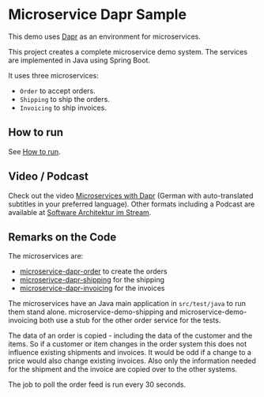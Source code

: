 Microservice Dapr Sample
=====================


This demo uses [Dapr](https://dapr.io/) as an environment for
microservices.

This project creates a complete microservice demo system. The services
are implemented in Java using Spring Boot.


It uses three microservices:
- `Order` to accept orders.
- `Shipping` to ship the orders.
- `Invoicing` to ship invoices.

How to run
---------

See [How to run](HOW-TO-RUN.md).

Video / Podcast
--------

Check out the video [Microservices with Dapr](https://www.youtube.com/watch?v=VPkJAG0Zwow) (German with auto-translated subtitles in your preferred language).
Other formats including a Podcast are available at [Software
Architektur im
Stream](https://software-architektur.tv/2023/11/24/folge189.html).


Remarks on the Code
-------------------

The microservices are: 
- [microservice-dapr-order](microservice-dapr-demo/microservice-dapr-order) to create the orders
- [microserivce-dapr-shipping](microservice-dapr-demo/microservice-dapr-shipping) for the shipping
- [microservice-dapr-invoicing](microservice-dapr-demo/microservice-dapr-invoicing) for the invoices

The microservices have an Java main application in `src/test/java` to
run them stand alone. microservice-demo-shipping and
microservice-demo-invoicing both use a stub for the
other order service for the tests.

The data of an order is copied - including the data of the customer
and the items. So if a customer or item changes in the order system
this does not influence existing shipments and invoices. It would be
odd if a change to a price would also change existing invoices. Also
only the information needed for the shipment and the invoice are
copied over to the other systems.

The job to poll the order feed is run every 30 seconds.


